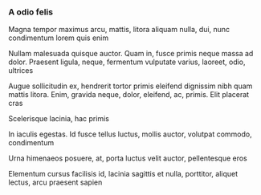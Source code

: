### A odio felis

Magna tempor maximus arcu, mattis, litora aliquam nulla, dui, nunc condimentum lorem quis enim

Nullam malesuada quisque auctor. Quam in, fusce primis neque massa ad dolor. Praesent ligula, neque, fermentum vulputate varius, laoreet, odio, ultrices

Augue sollicitudin ex, hendrerit tortor primis eleifend dignissim nibh quam mattis litora. Enim, gravida neque, dolor, eleifend, ac, primis. Elit placerat cras

Scelerisque lacinia, hac primis

In iaculis egestas. Id fusce tellus luctus, mollis auctor, volutpat commodo, condimentum

Urna himenaeos posuere, at, porta luctus velit auctor, pellentesque eros

Elementum cursus facilisis id, lacinia sagittis et nulla, porttitor, aliquet lectus, arcu praesent sapien


